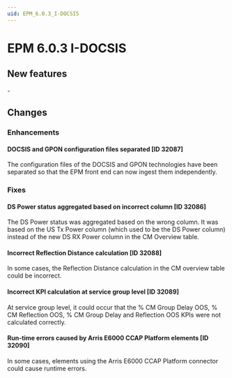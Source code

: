 ```yaml
---
uid: EPM_6.0.3_I-DOCSIS
---
```


# EPM 6.0.3 I-DOCSIS

## New features

\-

## Changes

### Enhancements

#### DOCSIS and GPON configuration files separated \[ID 32087\]

The configuration files of the DOCSIS and GPON technologies have been separated so that the EPM front end can now ingest them independently.

### Fixes

#### DS Power status aggregated based on incorrect column \[ID 32086\]

The DS Power status was aggregated based on the wrong column. It was based on the US Tx Power column (which used to be the DS Power column) instead of the new DS RX Power column in the CM Overview table.

#### Incorrect Reflection Distance calculation \[ID 32088\]

In some cases, the Reflection Distance calculation in the CM overview table could be incorrect.

#### Incorrect KPI calculation at service group level \[ID 32089\]

At service group level, it could occur that the % CM Group Delay OOS, % CM Reflection OOS, % CM Group Delay and Reflection OOS KPIs were not calculated correctly.

#### Run-time errors caused by Arris E6000 CCAP Platform elements \[ID 32090\]

In some cases, elements using the Arris E6000 CCAP Platform connector could cause runtime errors.
